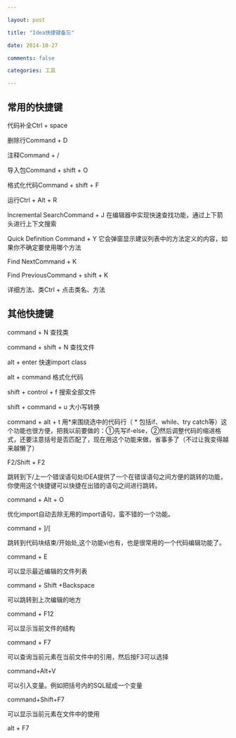 ```yaml
--- 

layout: post 

title: "Idea快捷键备忘" 

date: 2014-10-27 

comments: false 

categories: 工具 

--- 
```




## 常用的快捷键 

代码补全Ctrl + space 

删除行Command + D 

注释Command + / 

导入包Command + shift + O 

格式化代码Command + shift + F 

运行Ctrl + Alt + R 

Incremental SearchCommand + J 在编辑器中实现快速查找功能，通过上下箭头进行上下文搜索 

Quick Definition Command + Y 它会弹窗显示建议列表中的方法定义的内容，如果你不确定要使用哪个方法 

Find NextCommand + K 

Find PreviousCommand + shift + K 

详细方法、类Ctrl + 点击类名、方法



## 其他快捷键

command + N 查找类 

command + shift + N 查找文件 

alt + enter 快速import class 

alt + command 格式化代码 

shift + control + f 搜索全部文件 

shift + command + u 大小写转换 

command + alt + t 用*来围绕选中的代码行（ * 包括if、while、try catch等）这个功能也很方便，把我以前要做的：①先写if-else，②然后调整代码的缩进格式，还要注意括号是否匹配了，现在用这个功能来做，省事多了（不过让我变得越来越懒了） 

F2/Shift + F2 

跳转到下/上一个错误语句处IDEA提供了一个在错误语句之间方便的跳转的功能，你使用这个快捷键可以快捷在出错的语句之间进行跳转。 

command + Alt + O 

优化import自动去除无用的import语句，蛮不错的一个功能。 

command + ]/[ 

跳转到代码块结束/开始处,这个功能vi也有，也是很常用的一个代码编辑功能了。 

command + E 

可以显示最近编辑的文件列表 

command + Shift +Backspace 

可以跳转到上次编辑的地方 

command + F12 

可以显示当前文件的结构 

command + F7 

可以查询当前元素在当前文件中的引用，然后按F3可以选择 

command+Alt+V 

可以引入变量。例如把括号内的SQL赋成一个变量 

command+Shift+F7 

可以显示当前元素在文件中的使用 

alt + F7 